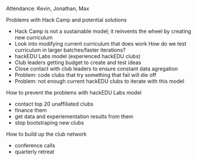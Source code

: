 Attendance: Kevin, Jonathan, Max

Problems with Hack Camp and potential solutions
* Hack Camp is not a sustainable model; it reinvents the wheel by creating new curriculum
* Look into modifying current curriculum that does work
How do we test curriculum in larger batches/faster iterations?
* hackEDU Labs model (experienced hackEDU clubs)
* Club leaders getting budget to create and test ideas
* Close contact with club leaders to ensure constant data agregation
* Problem: code clubs that try something that fail will die off
* Problem: not enough current hackEDU clubs to iterate with this model

How to prevent the problems with hackEDU Labs model 
* contact top 20 unaffiliated clubs
* finance them
* get data and experiementation results from them
* stop bootstraping new clubs

How to build up the club network
* conference calls
* quarterly retreat
